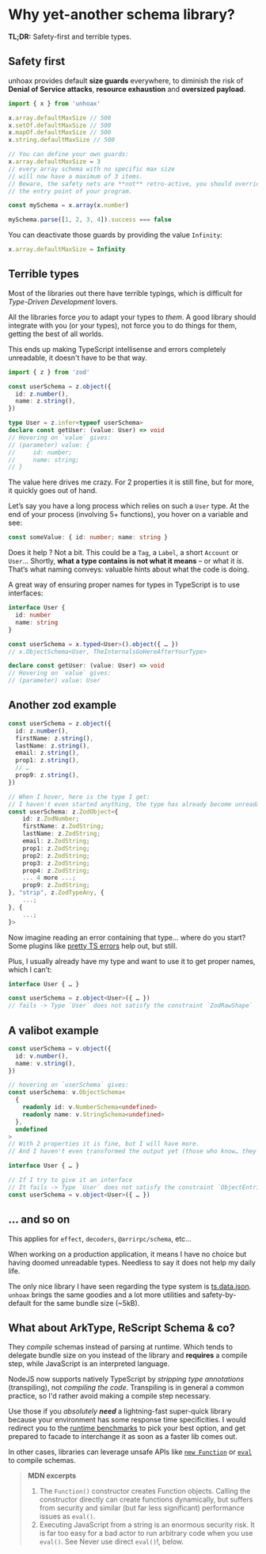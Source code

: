 # Why yet-another schema library?

**TL;DR:** Safety-first and terrible types.

## Safety first

unhoax provides default **size guards** everywhere, to diminish the risk of **Denial of Service attacks**, **resource exhaustion** and **oversized payload**.

```ts
import { x } from 'unhoax'

x.array.defaultMaxSize // 500
x.setOf.defaultMaxSize // 500
x.mapOf.defaultMaxSize // 500
x.string.defaultMaxSize // 500

// You can define your own guards:
x.array.defaultMaxSize = 3
// every array schema with no specific max size
// will now have a maximum of 3 items.
// Beware, the safety nets are **not** retro-active, you should override them
// the entry point of your program.

const mySchema = x.array(x.number)

mySchema.parse([1, 2, 3, 4]).success === false
```

You can deactivate those guards by providing the value `Infinity`:

```ts
x.array.defaultMaxSize = Infinity
```

## Terrible types

Most of the libraries out there have terrible typings, which is difficult for _Type-Driven Development_ lovers.

All the libraries force _you_ to adapt your types to _them_. A good library should integrate with you (or your types), not force you to do things for them, getting the best of all worlds.

This ends up making TypeScript intellisense and errors completely unreadable, it doesn't have to be that way.

```ts
import { z } from 'zod'

const userSchema = z.object({
  id: z.number(),
  name: z.string(),
})

type User = z.infer<typeof userSchema>
declare const getUser: (value: User) => void
// Hovering on `value` gives:
// (parameter) value: {
//     id: number;
//     name: string;
// }
```

The value here drives me crazy. For 2 properties it is still fine, but for more, it quickly goes out of hand.

Let’s say you have a long process which relies on such a `User` type. At the end of your process (involving 5+ functions), you hover on a variable and see:

```ts
const someValue: { id: number; name: string }
```

Does it help ? Not a bit. This could be a `Tag`, a `Label`, a short `Account` or `User`…
Shortly, **what a type contains is not what it means** – or what it _is_. That‘s what naming conveys: valuable hints about what the code is doing.

A great way of ensuring proper names for types in TypeScript is to use interfaces:

```ts
interface User {
  id: number
  name: string
}

const userSchema = x.typed<User>().object({ … })
// x.ObjectSchema<User, TheInternalsGoHereAfterYourType>

declare const getUser: (value: User) => void
// Hovering on `value` gives:
// (parameter) value: User
```

## Another zod example

```ts
const userSchema = z.object({
  id: z.number(),
  firstName: z.string(),
  lastName: z.string(),
  email: z.string(),
  prop1: z.string(),
  // …
  prop9: z.string(),
})

// When I hover, here is the type I get:
// I haven't even started anything, the type has already become unreadable.
const userSchema: z.ZodObject<{
    id: z.ZodNumber;
    firstName: z.ZodString;
    lastName: z.ZodString;
    email: z.ZodString;
    prop1: z.ZodString;
    prop2: z.ZodString;
    prop3: z.ZodString;
    prop4: z.ZodString;
    ... 4 more ...;
    prop9: z.ZodString;
}, "strip", z.ZodTypeAny, {
    ...;
}, {
    ...;
}>
```

Now imagine reading an error containing that type… where do you start? Some plugins like [pretty TS errors](https://marketplace.visualstudio.com/items?itemName=yoavbls.pretty-ts-errors) help out, but still.

Plus, I usually already have my type and want to use it to get proper names, which I can’t:

```ts
interface User { … }

const userSchema = z.object<User>({ … })
// fails -> Type `User` does not satisfy the constraint `ZodRawShape`
```

## A valibot example

```ts
const userSchema = v.object({
  id: v.number(),
  name: v.string(),
})

// hovering on `userSchema` gives:
const userSchema: v.ObjectSchema<
  {
    readonly id: v.NumberSchema<undefined>
    readonly name: v.StringSchema<undefined>
  },
  undefined
>
// With 2 properties it is fine, but I will have more.
// And I haven't even transformed the output yet (those who know… they know).

interface User { … }

// If I try to give it an interface
// It fails -> Type `User` does not satisfy the constraint `ObjectEntries`
const userSchema = v.object<User>({ … })
```

## … and so on

This applies for `effect`, `decoders`, `@arrirpc/schema`, etc…

When working on a production application, it means I have no choice but having doomed unreadable types. Needless to say it does not help my daily life.

The only nice library I have seen regarding the type system is [ts.data.json](https://github.com/joanllenas/ts.data.json). `unhoax` brings the same goodies and a lot more utilities and safety-by-default for the same bundle size (~5kB).

## What about ArkType, ReScript Schema & co?

They _compile_ schemas instead of parsing at runtime. Which tends to delegate bundle size on you instead of the library and **requires** a compile step, while JavaScript is an interpreted language.

NodeJS now supports natively TypeScript by _stripping type annotations_ (transpiling), not _compiling the code_. Transpiling is in general a common practice, so I'd rather avoid making a compile step necessary.

Use those if you _absolutely **need**_ a lightning-fast super-quick library because your environment has some response time specificities. I would redirect you to the [runtime benchmarks](https://moltar.github.io/typescript-runtime-type-benchmarks/) to pick your best option, and get prepared to facade to interchange it as soon as a faster lib comes out.

In other cases, libraries can leverage unsafe APIs like [`new Function`](https://developer.mozilla.org/en-US/docs/Web/JavaScript/Reference/Global_Objects/Function/Function) or [`eval`](https://developer.mozilla.org/en-US/docs/Web/JavaScript/Reference/Global_Objects/eval) to compile schemas.

> **MDN excerpts**
>
> 1. The `Function()` constructor creates Function objects. Calling the constructor directly can create functions dynamically, but suffers from security and similar (but far less significant) performance issues as `eval()`.
> 2. Executing JavaScript from a string is an enormous security risk. It is far too easy for a bad actor to run arbitrary code when you use `eval()`. See Never use direct `eval()`!, below.
